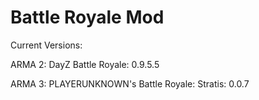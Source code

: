 Battle Royale Mod
================
Current Versions:

ARMA 2: DayZ Battle Royale: 0.9.5.5

ARMA 3: PLAYERUNKNOWN's Battle Royale: Stratis: 0.0.7